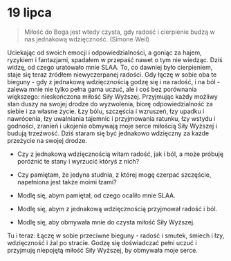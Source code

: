 
# 19 lipca

> Miłość do Boga jest wtedy czysta, gdy radość i cierpienie budzą w nas jednakową wdzięczność. (Simone Weil)

Uciekając od swoich emocji i odpowiedzialności, a goniąc za hajem, ryzykiem i fantazjami, spadałem w przepaść nawet o tym nie wiedząc. Dziś widzę, od czego uratowało mnie SLAA. To, co dawniej było cierpieniem, staje się teraz źródłem niewyczerpanej radości. Gdy łączę w sobie oba te bieguny - gdy z jednakową wdzięcznością godzę się i na radość, i na ból - zalewa mnie nie tylko pełna gama uczuć, ale i coś bez porównania większego: nieskończona miłość Siły Wyższej. Przyjmując każdy możliwy stan duszy na swojej drodze do wyzwolenia, biorę odpowiedzialność za siebie i za własne życie. Łzy bólu, szczęścia i wzruszeń, łzy upadku i nawrócenia, łzy uwalniania tajemnic i przyjmowania ratunku, łzy wstydu i godności, zranień i ukojenia obmywają moje serce miłością Siły Wyższej i budują trzeźwość. Dziś staram się być jednakowo wdzięczny za każde przeżycie na swojej drodze.

- Czy z jednakową wdzięcznością witam radość, jak i ból, a może próbuję poróżnić te stany i wyrzucić któryś z nich?
- Czy pamiętam, że jedyna studnia, z której mogę czerpać szczęście, napełniona jest także moimi łzami?

- Modlę się, abym pamiętał, od czego ocaliło mnie SLAA.
- Modlę się, abym z jednakową wdzięcznością przyjmował radość i ból.
- Modlę się, aby obmywała mnie do czysta miłość Siły Wyższej.

Tu i teraz: Łączę w sobie przeciwne bieguny - radość i smutek, śmiech i łzy, wdzięczność i żal po stracie. Godzę się doświadczać pełni uczuć i przyjmuję niepojętą miłość Siły Wyższej, by obmywała moje serce.
